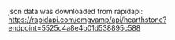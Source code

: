 json data was downloaded from rapidapi: https://rapidapi.com/omgvamp/api/hearthstone?endpoint=5525c4a8e4b01d538895c588

